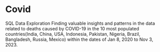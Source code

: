 # Covid
SQL Data Exploration
Finding valuable insights and patterns in the data related to deaths caused by COVID-19 in the 10 most populated countries(India, China, USA, Indonesia, Pakistan, Nigeria, Brazil, Bangladesh, Russia, Mexico) within the dates of Jan 8, 2020 to Nov 3, 2023.
